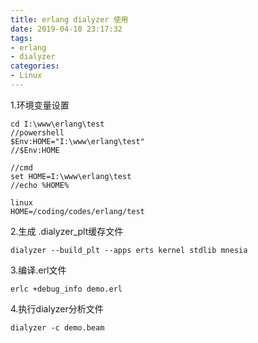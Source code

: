 ```yaml
---
title: erlang dialyzer 使用
date: 2019-04-10 23:17:32
tags:
- erlang
- dialyzer
categories:
- Linux
---
```

1.环境变量设置
```
cd I:\www\erlang\test
//powershell
$Env:HOME="I:\www\erlang\test"
//$Env:HOME

//cmd
set HOME=I:\www\erlang\test
//echo %HOME%

linux
HOME=/coding/codes/erlang/test
```
2.生成 .dialyzer_plt缓存文件
```
dialyzer --build_plt --apps erts kernel stdlib mnesia
```
3.编译.erl文件
```
erlc +debug_info demo.erl
```
4.执行dialyzer分析文件
```
dialyzer -c demo.beam
```